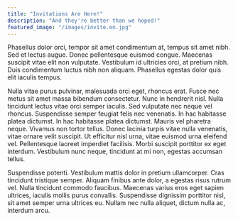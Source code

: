 ```yaml
---
title: "Invitations Are Here!"
description: "And they're better than we hoped!"
featured_image: "/images/invite.en.jpg"
---
```


Phasellus dolor orci, tempor sit amet condimentum at, tempus sit amet nibh. Sed et lectus augue. Donec pellentesque euismod congue. Maecenas suscipit vitae elit non vulputate. Vestibulum id ultricies orci, at pretium nibh. Duis condimentum luctus nibh non aliquam. Phasellus egestas dolor quis elit iaculis tempus.

Nulla vitae purus pulvinar, malesuada orci eget, rhoncus erat. Fusce nec metus sit amet massa bibendum consectetur. Nunc in hendrerit nisl. Nulla tincidunt lectus vitae orci semper iaculis. Sed vulputate nec neque vel rhoncus. Suspendisse semper feugiat felis nec venenatis. In hac habitasse platea dictumst. In hac habitasse platea dictumst. Mauris vel pharetra neque. Vivamus non tortor tellus. Donec lacinia turpis vitae nulla venenatis, vitae ornare velit suscipit. Ut efficitur nisl urna, vitae euismod urna eleifend vel. Pellentesque laoreet imperdiet facilisis. Morbi suscipit porttitor ex eget interdum. Vestibulum nunc neque, tincidunt at mi non, egestas accumsan tellus.

Suspendisse potenti. Vestibulum mattis dolor in pretium ullamcorper. Cras tincidunt tristique semper. Aliquam finibus ante dolor, a egestas risus rutrum vel. Nulla tincidunt commodo faucibus. Maecenas varius eros eget sapien ultrices, iaculis mollis purus convallis. Suspendisse dignissim porttitor nisl, sit amet semper urna ultrices eu. Nullam nec nulla aliquet, dictum nulla ac, interdum arcu.

